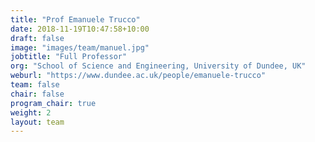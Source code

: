 ```yaml
---
title: "Prof Emanuele Trucco"
date: 2018-11-19T10:47:58+10:00
draft: false
image: "images/team/manuel.jpg"
jobtitle: "Full Professor"
org: "School of Science and Engineering, University of Dundee, UK"
weburl: "https://www.dundee.ac.uk/people/emanuele-trucco"
team: false
chair: false
program_chair: true
weight: 2
layout: team
---
```


